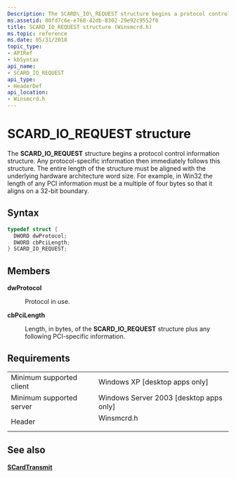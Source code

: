 ```yaml
---
Description: The SCARD\_IO\_REQUEST structure begins a protocol control information structure.
ms.assetid: 80fd7c6e-e768-42db-8302-29e92c9552f0
title: SCARD_IO_REQUEST structure (Winsmcrd.h)
ms.topic: reference
ms.date: 05/31/2018
topic_type: 
- APIRef
- kbSyntax
api_name: 
- SCARD_IO_REQUEST
api_type: 
- HeaderDef
api_location: 
- Winsmcrd.h
---
```


# SCARD\_IO\_REQUEST structure

The **SCARD\_IO\_REQUEST** structure begins a protocol control information structure. Any protocol-specific information then immediately follows this structure. The entire length of the structure must be aligned with the underlying hardware architecture word size. For example, in Win32 the length of any PCI information must be a multiple of four bytes so that it aligns on a 32-bit boundary.

## Syntax


```C++
typedef struct {
  DWORD dwProtocol;
  DWORD cbPciLength;
} SCARD_IO_REQUEST;
```



## Members

<dl> <dt>

**dwProtocol**
</dt> <dd>

Protocol in use.

</dd> <dt>

**cbPciLength**
</dt> <dd>

Length, in bytes, of the **SCARD\_IO\_REQUEST** structure plus any following PCI-specific information.

</dd> </dl>

## Requirements



|                                     |                                                                                       |
|-------------------------------------|---------------------------------------------------------------------------------------|
| Minimum supported client<br/> | Windows XP \[desktop apps only\]<br/>                                           |
| Minimum supported server<br/> | Windows Server 2003 \[desktop apps only\]<br/>                                  |
| Header<br/>                   | <dl> <dt>Winsmcrd.h</dt> </dl> |



## See also

<dl> <dt>

[**SCardTransmit**](/windows/desktop/api/Winscard/nf-winscard-scardtransmit)
</dt> </dl>

 

 




